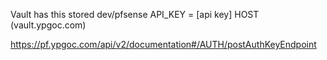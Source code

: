 Vault has this stored dev/pfsense
API_KEY = [api key]
HOST (vault.ypgoc.com)

https://pf.ypgoc.com/api/v2/documentation#/AUTH/postAuthKeyEndpoint
